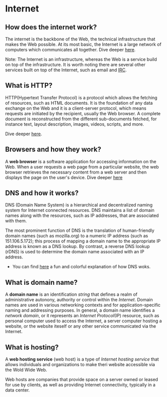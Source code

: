 # Internet

## How does the internet work?

The internet is the backbone of the Web, the technical infrastructure that makes the Web possible. At its most basic, the Internet is a large network of computers which communicates all together. Dive deeper [here](https://developer.mozilla.org/en-US/docs/Learn/Common_questions/How_does_the_Internet_work).

Note: The Internet is an infrastructure, whereas the Web is a service build on top of the infrastructure. It is worth noting there are several other services built on top of the Internet, such as email and [IRC](https://developer.mozilla.org/en-US/docs/Glossary/IRC).

## What is HTTP?

HTTP(Hypertext Transfer Protocol) is a protocol which allows the fetching of resources, such as HTML documents. It is the foundation of any data exchange on the Web and it is a client-server protocol, which means requests are initiated by the recipient, usually the Web browser.
A complete document is reconstructed from the different sub-documents fetched, for instance text, layout description, images, videos, scripts, and more.

Dive deeper [here](https://developer.mozilla.org/en-US/docs/Web/HTTP/Overview).

## Browsers and how they work?

A **web browser** is a software application for accessing information on the Web. When a user requests a web page from a particular website, the web browser retrieves the necessary content from a web server and then displays the page on the user's device. Dive deeper [here](https://en.wikipedia.org/wiki/Web_browser)

## DNS and how it works?

DNS (Domain Name System) is a hierarchical and decentralized naming system for Internet connected resources. DNS maintains a list of domain names along with the resources, such as IP addresses, that are associated with them.

The most prominent function of DNS is the translation of human-friendly domain names (such as mozilla.org) to a numeric IP address (such as 151.106.5.172); this process of mapping a domain name to the appropriate IP address is known as a DNS lookup. By contrast, a reverse DNS lookup (rDNS) is used to determine the domain name associated with an IP address.

* You can find [here](https://howdns.works/) a fun and colorful explanation of how DNS woks.

## What is domain name?

A **domain name** is an identification *string* that defines a realm of administrative autonony, authority or control within the *Internet*.
Domain names are used in various networking contexts and for application-specific naming and addressing purposes.
In general, a domain name identifies a *network domain*, or it represents an *Internet Protocol*(IP) resource, such as personal computer used to access the Internet, a server computer hosting a website, or the website iteself or any other service communicated via the Internet.

## What is hosting?

A **web hosting service** (web host) is a type of *Internet hosting service* that allows individuals and organizations to make theri website accessible via the Wold Wide Web.

Web hosts are companies that provide space on a server owned or leased for use by clients, as well as providing Internet connectivity, typically in a data center.
